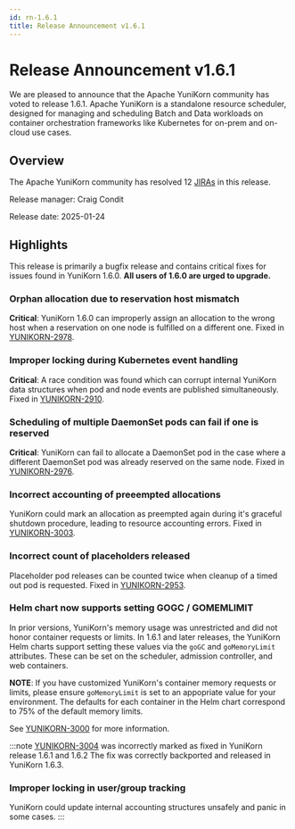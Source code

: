 ```yaml
---
id: rn-1.6.1
title: Release Announcement v1.6.1
---
```


<!--
Licensed to the Apache Software Foundation (ASF) under one
or more contributor license agreements.  See the NOTICE file
distributed with this work for additional information
regarding copyright ownership.  The ASF licenses this file
to you under the Apache License, Version 2.0 (the
"License"); you may not use this file except in compliance
with the License.  You may obtain a copy of the License at

  http://www.apache.org/licenses/LICENSE-2.0

Unless required by applicable law or agreed to in writing,
software distributed under the License is distributed on an
"AS IS" BASIS, WITHOUT WARRANTIES OR CONDITIONS OF ANY
KIND, either express or implied.  See the License for the
specific language governing permissions and limitations
under the License.
-->

# Release Announcement v1.6.1

We are pleased to announce that the Apache YuniKorn community has voted to release 1.6.1.
Apache YuniKorn is a standalone resource scheduler, designed for managing and scheduling Batch and Data workloads on container
orchestration frameworks like Kubernetes for on-prem and on-cloud use cases.

## Overview

The Apache YuniKorn community has resolved 12 [JIRAs](https://issues.apache.org/jira/issues/?filter=12353775#) in this release.

Release manager: Craig Condit

Release date: 2025-01-24

## Highlights

This release is primarily a bugfix release and contains critical fixes for issues found in YuniKorn 1.6.0. **All users of 1.6.0 are urged to upgrade.**

### Orphan allocation due to reservation host mismatch

**Critical**: YuniKorn 1.6.0 can improperly assign an allocation to the wrong host
when a reservation on one node is fulfilled on a different one.
Fixed in [YUNIKORN-2978](https://issues.apache.org/jira/browse/YUNIKORN-2978).

### Improper locking during Kubernetes event handling

**Critical**: A race condition was found which can corrupt internal YuniKorn
data structures when pod and node events are published simultaneously.
Fixed in [YUNIKORN-2910](https://issues.apache.org/jira/browse/YUNIKORN-2910).

### Scheduling of multiple DaemonSet pods can fail if one is reserved

**Critical**: YuniKorn can fail to allocate a DaemonSet pod in the case where a
different DaemonSet pod was already reserved on the same node.
Fixed in [YUNIKORN-2976](https://issues.apache.org/jira/browse/YUNIKORN-2976).

### Incorrect accounting of preeempted allocations

YuniKorn could mark an allocation as preempted again during it's graceful
shutdown procedure, leading to resource accounting errors.
Fixed in [YUNIKORN-3003](https://issues.apache.org/jira/browse/YUNIKORN-3003).

### Incorrect count of placeholders released

Placeholder pod releases can be counted twice when cleanup of a timed out pod is
requested.
Fixed in [YUNIKORN-2953](https://issues.apache.org/jira/browse/YUNIKORN-2953).

### Helm chart now supports setting GOGC / GOMEMLIMIT

In prior versions, YuniKorn's memory usage was unrestricted and did not
honor container requests or limits. In 1.6.1 and later releases, the YuniKorn
Helm charts support setting these values via the `goGC` and `goMemoryLimit`
attributes. These can be set on the scheduler, admission controller, and web
containers.

**NOTE**: If you have customized YuniKorn's container memory requests or
limits, please ensure `goMemoryLimit` is set to an appopriate value for your
environment. The defaults for each container in the Helm chart correspond to
75% of the default memory limits.

See [YUNIKORN-3000](https://issues.apache.org/jira/browse/YUNIKORN-3000)
for more information.

:::note
[YUNIKORN-3004](https://issues.apache.org/jira/browse/YUNIKORN-3004) was incorrectly marked as fixed in YuniKorn release 1.6.1 and 1.6.2
The fix was correctly backported and released in YuniKorn 1.6.3. 

### Improper locking in user/group tracking

YuniKorn could update internal accounting structures unsafely and panic in some cases.
:::



